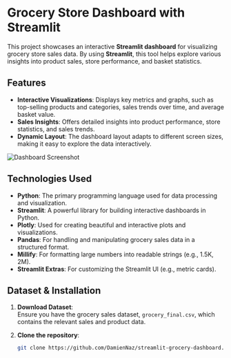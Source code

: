 # Grocery Store Dashboard with Streamlit

This project showcases an interactive **Streamlit dashboard** for visualizing grocery store sales data. By using **Streamlit**, this tool helps explore various insights into product sales, store performance, and basket statistics.

## Features

- **Interactive Visualizations**: Displays key metrics and graphs, such as top-selling products and categories, sales trends over time, and average basket value.
- **Sales Insights**: Offers detailed insights into product performance, store statistics, and sales trends.
- **Dynamic Layout**: The dashboard layout adapts to different screen sizes, making it easy to explore the data interactively.
  
![Dashboard Screenshot](dashhome.png)

## Technologies Used

- **Python**: The primary programming language used for data processing and visualization.
- **Streamlit**: A powerful library for building interactive dashboards in Python.
- **Plotly**: Used for creating beautiful and interactive plots and visualizations.
- **Pandas**: For handling and manipulating grocery sales data in a structured format.
- **Millify**: For formatting large numbers into readable strings (e.g., 1.5K, 2M).
- **Streamlit Extras**: For customizing the Streamlit UI (e.g., metric cards).

## Dataset & Installation

1. **Download Dataset**:  
   Ensure you have the grocery sales dataset, `grocery_final.csv`, which contains the relevant sales and product data.

2. **Clone the repository**:

   ```bash
   git clone https://github.com/DamienNaz/streamlit-grocery-dashboard.git
